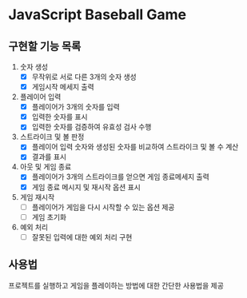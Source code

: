 # JavaScript Baseball Game

## 구현할 기능 목록

1. 숫자 생성
   - [x] 무작위로 서로 다른 3개의 숫자 생성
   - [x] 게임시작 메세지 출력

2. 플레이어 입력
   - [x] 플레이어가 3개의 숫자를 입력
   - [x] 입력한 숫자를 표시
   - [x] 입력한 숫자를 검증하여 유효성 검사 수행

3. 스트라이크 및 볼 판정
   - [x] 플레이어 입력 숫자와 생성된 숫자를 비교하여 스트라이크 및 볼 수 계산
   - [x] 결과를 표시

4. 아웃 및 게임 종료
   - [x] 플레이어가 3개의 스트라이크를 얻으면 게임 종료메세지 출력
   - [x] 게임 종료 메시지 및 재시작 옵션 표시

5. 게임 재시작
   - [ ] 플레이어가 게임을 다시 시작할 수 있는 옵션 제공
   - [ ] 게임 초기화

6. 예외 처리
   - [ ] 잘못된 입력에 대한 예외 처리 구현

## 사용법
프로젝트를 실행하고 게임을 플레이하는 방법에 대한 간단한 사용법을 제공
